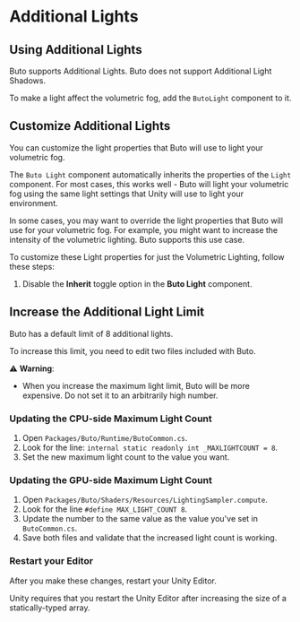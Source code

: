 
# Additional Lights

## Using Additional Lights

Buto supports Additional Lights. Buto does not support Additional Light Shadows.

To make a light affect the volumetric fog, add the `ButoLight` component to it.

## Customize Additional Lights

You can customize the light properties that Buto will use to light your volumetric fog.

The `Buto Light` component automatically inherits the properties of the `Light` component. For most cases, this works well - Buto will light your volumetric fog using the same light settings that Unity will use to light your environment.

In some cases, you may want to override the light properties that Buto will use for your volumetric fog. For example, you might want to increase the intensity of the volumetric lighting. Buto supports this use case.

To customize these Light properties for just the Volumetric Lighting, follow these steps:

1. Disable the **Inherit** toggle option in the **Buto Light** component.

## Increase the Additional Light Limit

Buto has a default limit of 8 additional lights.

To increase this limit, you need to edit two files included with Buto.

⚠️ **Warning**:

- When you increase the maximum light limit, Buto will be more expensive. Do not set it to an arbitrarily high number.

### Updating the CPU-side Maximum Light Count

1. Open `Packages/Buto/Runtime/ButoCommon.cs`.
2. Look for the line: `internal static readonly int _MAXLIGHTCOUNT = 8`.
3. Set the new maximum light count to the value you want.

### Updating the GPU-side Maximum Light Count

1. Open `Packages/Buto/Shaders/Resources/LightingSampler.compute`.
2. Look for the line `#define MAX_LIGHT_COUNT 8`.
3. Update the number to the same value as the value you've set in `ButoCommon.cs`.
4. Save both files and validate that the increased light count is working.

### Restart your Editor

After you make these changes, restart your Unity Editor.

Unity requires that you restart the Unity Editor after increasing the size of a statically-typed array.
